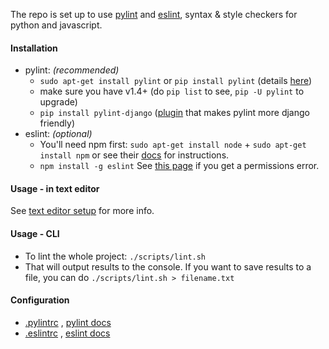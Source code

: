 The repo is set up to use [pylint](http://www.pylint.org/) and [eslint](http://eslint.org/docs/), syntax & style checkers for python and javascript.

#### Installation
  - pylint: _(recommended)_
    - `sudo apt-get install pylint` or `pip install pylint` (details [here](http://www.pylint.org/#install))
    - make sure you have v1.4+ (do `pip list` to see, `pip -U pylint` to upgrade)
    - `pip install pylint-django` ([plugin](https://github.com/landscapeio/pylint-django) that makes pylint more django friendly)
  - eslint: _(optional)_
    - You'll need npm first: `sudo apt-get install node` + `sudo apt-get install npm` or see their [docs](https://docs.npmjs.com/getting-started/installing-node) for instructions.
    - `npm install -g eslint` See [this page](https://docs.npmjs.com/getting-started/fixing-npm-permissions) if you get a permissions error.

#### Usage - in text editor

See [text editor setup](text-editor-setup.md) for more info.

#### Usage - CLI
  - To lint the whole project: `./scripts/lint.sh`
  - That will output results to the console. If you want to save results to a file, you can do `./scripts/lint.sh > filename.txt`

#### Configuration

- [.pylintrc](https://github.com/aisapatino/sjfnw/blob/master/.pylintrc) , [pylint docs](http://docs.pylint.org/features.html)
- [.eslintrc](https://github.com/aisapatino/sjfnw/blob/master/.eslintrc) , [eslint docs](http://eslint.org/docs/rules/)
